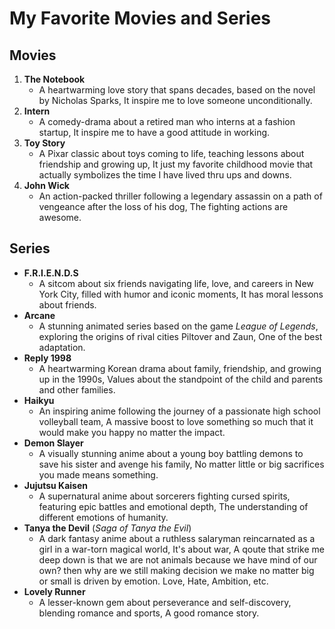 # My Favorite Movies and Series  

## Movies   
1. **The Notebook**  
   - A heartwarming love story that spans decades, based on the novel by Nicholas Sparks, It inspire me to love someone unconditionally.  
2. **Intern**  
   - A comedy-drama about a retired man who interns at a fashion startup, It inspire me to have a good attitude in working.  
3. **Toy Story**  
   - A Pixar classic about toys coming to life, teaching lessons about friendship and growing up, It just my favorite childhood movie that actually symbolizes the time I have lived thru ups and downs.  
4. **John Wick**  
   - An action-packed thriller following a legendary assassin on a path of vengeance after the loss of his dog, The fighting actions are awesome.  

## Series   
- **F.R.I.E.N.D.S**  
  - A sitcom about six friends navigating life, love, and careers in New York City, filled with humor and iconic moments, It has moral lessons about friends.  
- **Arcane**  
  - A stunning animated series based on the game *League of Legends*, exploring the origins of rival cities Piltover and Zaun, One of the best adaptation.  
- **Reply 1998**  
  - A heartwarming Korean drama about family, friendship, and growing up in the 1990s, Values about the standpoint of the child and parents and other families.  
- **Haikyu**  
  - An inspiring anime following the journey of a passionate high school volleyball team, A massive boost to love something so much that it would make you happy no matter the impact.  
- **Demon Slayer**  
  - A visually stunning anime about a young boy battling demons to save his sister and avenge his family, No matter little or big sacrifices you made means something.  
- **Jujutsu Kaisen**  
  - A supernatural anime about sorcerers fighting cursed spirits, featuring epic battles and emotional depth, The understanding of different emotions of humanity.  
- **Tanya the Devil** (*Saga of Tanya the Evil*)  
  - A dark fantasy anime about a ruthless salaryman reincarnated as a girl in a war-torn magical world, It's about war, A qoute that strike me deep down is that we are not animals because we have mind of our own? then why are we still making decision we make no matter big or small is driven by emotion. Love, Hate, Ambition, etc.
- **Lovely Runner**  
  - A lesser-known gem about perseverance and self-discovery, blending romance and sports, A good romance story. 
